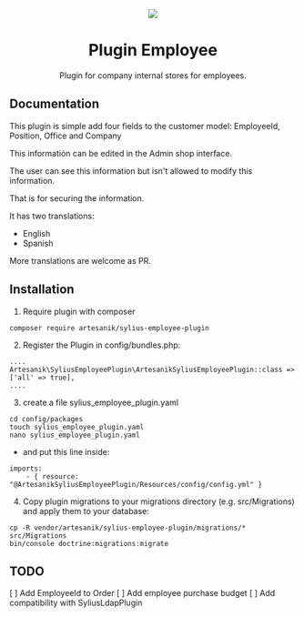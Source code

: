 <p align="center">
    <a href="https://sylius.com" target="_blank">
        <img src="https://demo.sylius.com/assets/shop/img/logo.png" />
    </a>
</p>

<h1 align="center">Plugin Employee</h1>

<p align="center">Plugin for company internal stores for employees.</p>

## Documentation

This plugin is simple add four fields to the customer model: EmployeeId, Position, Office and Company

This informatión can be edited in the Admin shop interface.

The user can see this information but isn't allowed to modify this information.

That is for securing the information.

It has two translations:

- English
- Spanish

More translations are welcome as PR.

## Installation

1. Require plugin with composer

```
composer require artesanik/sylius-employee-plugin
```

2. Register the Plugin in config/bundles.php:

```
....
Artesanik\SyliusEmployeePlugin\ArtesanikSyliusEmployeePlugin::class => ['all' => true],
....
```

3. create a file sylius_employee_plugin.yaml 

```
cd config/packages
touch sylius_employee_plugin.yaml
nano sylius_employee_plugin.yaml
```

- and put this line inside:

```
imports:
    - { resource: "@ArtesanikSyliusEmployeePlugin/Resources/config/config.yml" }
```

4. Copy plugin migrations to your migrations directory (e.g. src/Migrations) and apply them to your database:

```
cp -R vendor/artesanik/sylius-employee-plugin/migrations/* src/Migrations
bin/console doctrine:migrations:migrate
```



## TODO

[ ] Add EmployeeId to Order
[ ] Add employee purchase budget
[ ] Add compatibility with SyliusLdapPlugin
